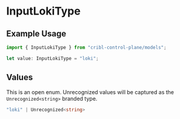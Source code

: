# InputLokiType

## Example Usage

```typescript
import { InputLokiType } from "cribl-control-plane/models";

let value: InputLokiType = "loki";
```

## Values

This is an open enum. Unrecognized values will be captured as the `Unrecognized<string>` branded type.

```typescript
"loki" | Unrecognized<string>
```
